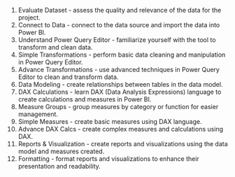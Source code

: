 1.	Evaluate Dataset - assess the quality and relevance of the data for the project.
2.	Connect to Data - connect to the data source and import the data into Power BI.
3.	Understand Power Query Editor - familiarize yourself with the tool to transform and clean data.
4.	Simple Transformations - perform basic data cleaning and manipulation in Power Query Editor.
5.	Advance Transformations - use advanced techniques in Power Query Editor to clean and transform data.
6.	Data Modeling - create relationships between tables in the data model.
7.	DAX Calculations - learn DAX (Data Analysis Expressions) language to create calculations and measures in Power BI.
8.	Measure Groups - group measures by category or function for easier management.
9.	Simple Measures - create basic measures using DAX language.
10.	Advance DAX Calcs - create complex measures and calculations using DAX.
11.	Reports & Visualization - create reports and visualizations using the data model and measures created.
12.	Formatting - format reports and visualizations to enhance their presentation and readability.
